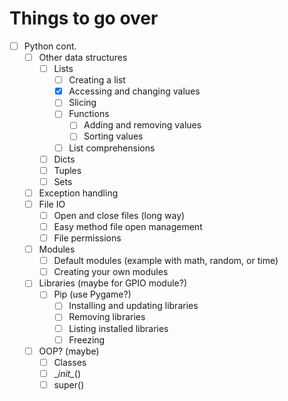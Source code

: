 # Things to go over

- [ ] Python cont.
  - [ ] Other data structures
    - [ ] Lists
      - [ ] Creating a list
      - [x] Accessing and changing values
      - [ ] Slicing
      - [ ] Functions
        - [ ] Adding and removing values
        - [ ] Sorting values
      - [ ] List comprehensions
    - [ ] Dicts
    - [ ] Tuples
    - [ ] Sets
  - [ ] Exception handling
  - [ ] File IO
    - [ ] Open and close files (long way)
    - [ ] Easy method file open management
    - [ ] File permissions
  - [ ] Modules
    - [ ] Default modules (example with math, random, or time)
    - [ ] Creating your own modules
  - [ ] Libraries (maybe for GPIO module?)
    - [ ] Pip (use Pygame?)
      - [ ] Installing and updating libraries
      - [ ] Removing libraries
      - [ ] Listing installed libraries
      - [ ] Freezing
  - [ ] OOP? (maybe)
    - [ ] Classes
    - [ ] \__init\__()
    - [ ] super()
